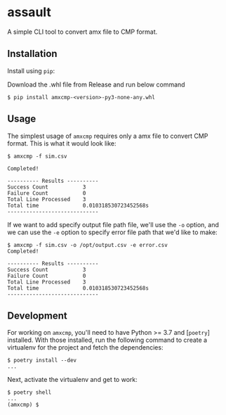 # assault

A simple CLI tool to convert amx file to CMP format.


## Installation

Install using `pip`:

Download the .whl file from Release and run below command

```
$ pip install amxcmp-<version>-py3-none-any.whl
```

## Usage

The simplest usage of `amxcmp` requires only a amx file to convert CMP format. This is what it would look like:

```
$ amxcmp -f sim.csv

Completed!

---------- Results ----------
Success Count           3
Failure Count           0
Total Line Processed    3
Total time              0.010318530723452568s
-----------------------------
```

If we want to add specify output file path file, we'll use the `-o` option, and we can use the `-e` option to specify error file path that we'd like to make:

```
$ amxcmp -f sim.csv -o /opt/output.csv -e error.csv
Completed!

---------- Results ----------
Success Count           3
Failure Count           0
Total Line Processed    3
Total time              0.010318530723452568s
-----------------------------
```
## Development

For working on `amxcmp`, you'll need to have Python >= 3.7  and [`poetry`] installed. With those installed, run the following command to create a virtualenv for the project and fetch the dependencies:

```
$ poetry install --dev
...
```

Next, activate the virtualenv and get to work:

```
$ poetry shell
...
(amxcmp) $
```

